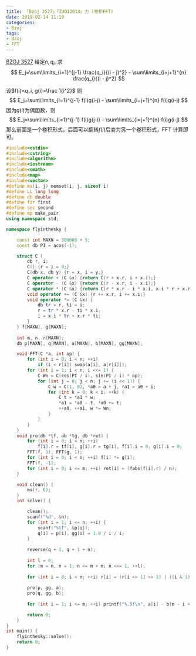 ```yaml
---
title: 「Bzoj 3527」「ZJOI2014」力 (卷积FFT)
date: 2019-02-14 11:19
categories:
- Bzoj
tags:
- Bzoj
- FFT
---
```

[BZOJ 3527](http://www.lydsy.com/JudgeOnline/problem.php?id=3527)
给定$n, q_i$, 求
$$
E_j=\sum\limits_{i=1}^{j-1} \frac{q_i}{(i - j)^2} - \sum\limits_{i=j+1}^{n} \frac{q_i}{(i - j)^2}
$$

设$f(i)=q_i, g(i)=\frac 1{i^2}$
则
$$
E_j=\sum\limits_{i=1}^{j-1} f(i)g(i-j) - \sum\limits_{i=j+1}^{n} f(i)g(i-j)
$$
因为$g(i)$为偶函数，则
$$
E_j=\sum\limits_{i=1}^{j-1} f(i)g(j-i) - \sum\limits_{i=j+1}^{n} f(i)g(i-j)
$$
那么前面是一个卷积形式，后面可以翻转$f(i)$后变为另一个卷积形式，FFT 计算即可。

<!-- more -->

```c++
#include<cstdio> 
#include<cstring>
#include<algorithm>
#include<iostream>
#include<cmath>
#include<map>
#include<vector>
#define ms(i, j) memset(i, j, sizeof i)
#define LL long long
#define db double
#define fir first
#define sec second
#define mp make_pair
using namespace std;

namespace flyinthesky {

	const int MAXN = 300000 + 5;
	const db PI = acos(-1);

	struct C {
		db r, i;
		C() {r = i = 0;}
		C(db x, db y) {r = x, i = y;}
		C operator + (C &x) {return C(r + x.r, i + x.i);}
		C operator - (C &x) {return C(r - x.r, i - x.i);}
		C operator * (C &x) {return C(r * x.r - i * x.i, x.i * r + x.r * i);}
		void operator += (C &x) {r += x.r, i += x.i;}
		void operator *= (C &x) {
			db tr = r, ti = i;
			r = tr * x.r - ti * x.i;
			i = x.i * tr + x.r * ti;
		}
	} f[MAXN], g[MAXN];
	
	int m, n, r[MAXN];
	db p[MAXN], q[MAXN], a[MAXN], b[MAXN], gg[MAXN];

	void FFT(C *a, int op) {
		for (int i = 0; i < n; ++i)
			if (i < r[i]) swap(a[i], a[r[i]]);
		for (int i = 1; i < n; i <<= 1) {
			C Wn = C(cos(PI / i), sin(PI / i) * op);
			for (int j = 0; j < n; j += (i << 1)) {
				C w = C(1, 0), *a0 = a + j, *a1 = a0 + i;
				for (int k = 0; k < i; ++k) {
					C t = *a1 * w;
					*a1 = *a0 - t, *a0 += t;
					++a0, ++a1, w *= Wn;
				}
			}
		}
	}
	void pro(db *tf, db *tg, db *ret) {
		for (int i = 0; i < n; ++i) 
			f[i].r = tf[i], g[i].r = tg[i], f[i].i = 0, g[i].i = 0;
		FFT(f, 1), FFT(g, 1);
		for (int i = 0; i < n; ++i) f[i] *= g[i];
		FFT(f, -1);
		for (int i = 0; i <= m; ++i) ret[i] = (fabs(f[i].r) / n);
	}

    void clean() {
    	ms(r, 0);
	}
    int solve() {

    	clean();
    	scanf("%d", &n);
    	for (int i = 1; i <= n; ++i) {
    		scanf("%lf", &p[i]);
    		q[i] = p[i], gg[i] = 1.0 / i / i;
		}
		
		reverse(q + 1, q + 1 + n);
		
		int l = 0;
		for (m = n, n = 1; n <= m + m; n <<= 1, ++l);
		
		for (int i = 0; i < n; ++i) r[i] = (r[i >> 1] >> 1) | ((i & 1) << (l - 1));
		
		pro(p, gg, a);
		pro(q, gg, b);
		
		for (int i = 1; i <= m; ++i) printf("%.5f\n", a[i] - b[m - i + 1]);

        return 0;
    }
}
int main() {
    flyinthesky::solve();
    return 0;
}
```